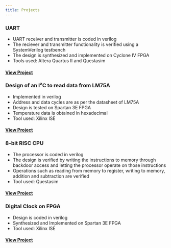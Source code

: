 ```yaml
---
title: Projects
---
```


### UART
* UART receiver and transmitter is coded in verilog
* The reciever and transmitter functionality is verified using a SystemVerilog testbench
* The design is synthesized and implemented on Cyclone IV FPGA
* Tools used: Altera Quartus II and Questasim                             
#### [View Project](/serialfpga.html)

### Design of an I²C to read data from LM75A
* Implemented in verilog
* Address and data cycles are as per the datasheet of LM75A
* Design is tested on Spartan 3E FPGA                                     
* Temperature data is obtained in hexadecimal
* Tool used: Xilinx ISE 
#### [View Project](/i2cread.html)

### 8-bit RISC CPU
* The processor is coded in verilog
* The design is verified by writing the instructions to memory through backdoor access and letting the processor operate on those instructions
* Operations such as reading from memory to register, writing to memory, addition and subtraction are verified 
* Tool used: Questasim
#### [View Project](/prorisc.html)

### Digital Clock on FPGA
* Design is coded in verilog
* Synthesized and Implemented on Spartan 3E FPGA
* Tool used: Xilinx ISE
#### [View Project](/digitalclock.html) 

